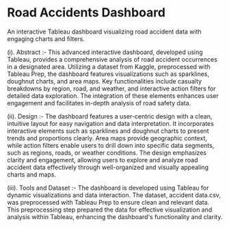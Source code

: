 # Road Accidents Dashboard
An interactive Tableau dashboard visualizing road accident data with engaging charts and filters.

(i). Abstract :- This advanced interactive dashboard, developed using Tableau, provides a comprehensive analysis of road accident occurrences in a designated area. Utilizing a dataset from Kaggle, preprocessed with Tableau Prep, the dashboard features visualizations such as sparklines, doughnut charts, and area maps. Key functionalities include casualty breakdowns by region, road, and weather, and interactive action filters for detailed data exploration. The integration of these elements enhances user engagement and facilitates in-depth analysis of road safety data.

(ii). Design :- The dashboard features a user-centric design with a clean, intuitive layout for easy navigation and data interpretation. It incorporates interactive elements such as sparklines and doughnut charts to present trends and proportions clearly. Area maps provide geographic context, while action filters enable users to drill down into specific data segments, such as regions, roads, or weather conditions. The design emphasizes clarity and engagement, allowing users to explore and analyze road accident data effectively through well-organized and visually appealing charts and maps.

(iii). Tools and Dataset :- The dashboard is developed using Tableau for dynamic visualizations and data interaction. The dataset, accident data.csv, was preprocessed with Tableau Prep to ensure clean and relevant data. This preprocessing step prepared the data for effective visualization and analysis within Tableau, enhancing the dashboard's functionality and clarity.
